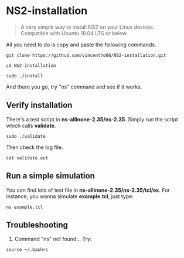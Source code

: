 # NS2-installation

> A very simple way to install NS2 on your Linux devices.</br>
> Compatible with Ubuntu 18.04 LTS or below.

All you need to do is copy and paste the following commands.

```bash=
git clone https://github.com/vincentho66/NS2-installation.git
```

```bash=
cd NS2-installation
```

```bash=
sudo ./install
```

And there you go, try "ns" command and see if it works.


## Verify installation

There's a test script in **ns-allinone-2.35/ns-2.35**. Simply run the script which calls **validate**.
```bash=
sudo ./validate
```
Then check the log file.
```bash=
cat validate.out
```


## Run a simple simulation

You can find lots of test file in **ns-allinone-2.35/ns-2.35/tcl/ex**. For instance, you wanna simulate **example.tcl**, just type:
```bash=
ns example.tcl
```


## Troubleshooting

1. Command "ns" not found... Try:
```bash=
source ~/.bashrc
```
